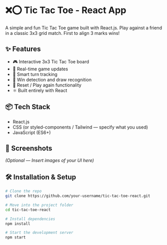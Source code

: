 # ❌⭕ Tic Tac Toe - React App

A simple and fun Tic Tac Toe game built with React.js. Play against a friend in a classic 3x3 grid match. First to align 3 marks wins!

## ✨ Features

- 🎮 Interactive 3x3 Tic Tac Toe board
- 🔁 Real-time game updates
- 🧠 Smart turn tracking
- 🥇 Win detection and draw recognition
- 🔄 Reset / Play again functionality
- ⚛️ Built entirely with React

## 📦 Tech Stack

- React.js
- CSS (or styled-components / Tailwind — specify what you used)
- JavaScript (ES6+)

## 📸 Screenshots

*(Optional — Insert images of your UI here)*

## 🛠️ Installation & Setup

```bash
# Clone the repo
git clone https://github.com/your-username/tic-tac-toe-react.git

# Move into the project folder
cd tic-tac-toe-react

# Install dependencies
npm install

# Start the development server
npm start
